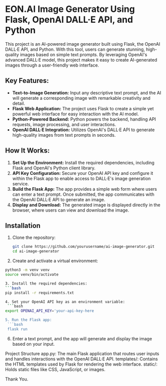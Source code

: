 # EON.AI Image Generator Using Flask, OpenAI DALL·E API, and Python

This project is an AI-powered image generator built using Flask, the OpenAI DALL·E API, and Python. With this tool, users can generate stunning, high-quality images based on simple text prompts. By leveraging OpenAI's advanced DALL·E model, this project makes it easy to create AI-generated images through a user-friendly web interface.

## Key Features:
- **Text-to-Image Generation:** Input any descriptive text prompt, and the AI will generate a corresponding image with remarkable creativity and detail.
- **Flask Web Application:** The project uses Flask to create a simple yet powerful web interface for easy interaction with the AI model.
- **Python-Powered Backend:** Python powers the backend, handling API requests, image processing, and user interactions.
- **OpenAI DALL·E Integration:** Utilizes OpenAI's DALL·E API to generate high-quality images from text prompts in seconds.

## How It Works:
1. **Set Up the Environment:** Install the required dependencies, including Flask and OpenAI's Python client library.
2. **API Key Configuration:** Secure your OpenAI API key and configure it within the Flask app to enable access to DALL·E's image generation service.
3. **Build the Flask App:** The app provides a simple web form where users can enter a text prompt. Once submitted, the app communicates with the OpenAI DALL·E API to generate an image.
4. **Display and Download:** The generated image is displayed directly in the browser, where users can view and download the image.

## Installation

1. Clone the repository:
   ```bash
   git clone https://github.com/yourusername/ai-image-generator.git
   cd ai-image-generator
   
2. Create and activate a virtual environment:
  ```bash
python3 -m venv venv
source venv/bin/activate 

3. Install the required dependencies:
  ```bash
pip install -r requirements.txt

4. Set your OpenAI API key as an environment variable:
   ```bash
  export OPENAI_API_KEY='your-api-key-here

5. Run the Flask app:
   ```bash 
   flask run
```

6. Enter a text prompt, and the app will generate and display the image based on your input.

Project Structure
app.py: The main Flask application that routes user inputs and handles interactions with the OpenAI DALL·E API.
templates/: Contains the HTML templates used by Flask for rendering the web interface.
static/: Holds static files like CSS, JavaScript, or images.

Thank You. 



